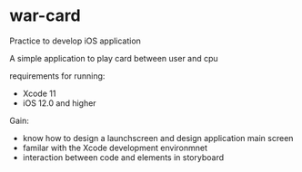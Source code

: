 # war-card
Practice to develop iOS application

A simple application to play card between user and cpu 

requirements for running:
* Xcode 11
* iOS 12.0 and higher


Gain:
* know how to design a launchscreen and design application main screen 
* familar with the Xcode development environmnet
* interaction between code and elements in storyboard
